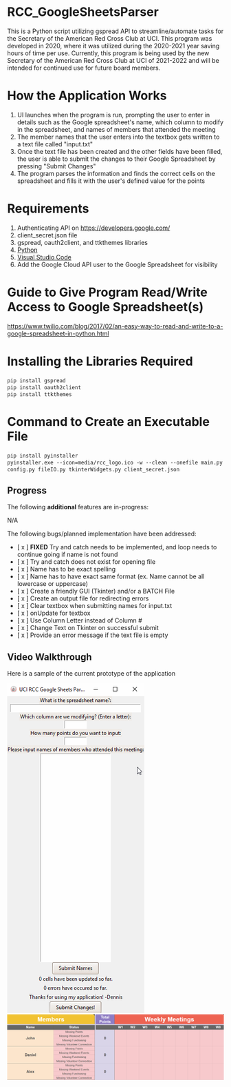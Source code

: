 # RCC_GoogleSheetsParser
This is a Python script utilizing gspread API to streamline/automate tasks for the Secretary of the American Red Cross Club at UCI. This program was developed in 2020, where it was utilized during the 2020-2021 year saving hours of time per use. Currently, this program is being used by the new Secretary of the American Red Cross Club at UCI of 2021-2022 and will be intended for continued use for future board members.

# How the Application Works
1. UI launches when the program is run, prompting the user to enter in details such as the Google spreadsheet's name, which column to modify in the spreadsheet, and names of members that attended the meeting
2. The member names that the user enters into the textbox gets written to a text file called "input.txt"
3. Once the text file has been created and the other fields have been filled, the user is able to submit the changes to their Google Spreadsheet by pressing "Submit Changes"
4. The program parses the information and finds the correct cells on the spreadsheet and fills it with the user's defined value for the points

# Requirements
1. Authenticating API on https://developers.google.com/
2. client_secret.json file
3. gspread, oauth2client, and ttkthemes libraries
4. [Python](https://www.python.org/downloads/)
5. [Visual Studio Code](https://code.visualstudio.com/)
6. Add the Google Cloud API user to the Google Spreadsheet for visibility

# Guide to Give Program Read/Write Access to Google Spreadsheet(s)
https://www.twilio.com/blog/2017/02/an-easy-way-to-read-and-write-to-a-google-spreadsheet-in-python.html

# Installing the Libraries Required
```
pip install gspread
pip install oauth2client
pip install ttkthemes
```

# Command to Create an Executable File
```
pip install pyinstaller
pyinstaller.exe --icon=media/rcc_logo.ico -w --clean --onefile main.py config.py fileIO.py tkinterWidgets.py client_secret.json
```

## Progress

The following **additional** features are in-progress:

N/A

The following bugs/planned implementation have been addressed:
* [ x ] **FIXED** Try and catch needs to be implemented, and loop needs to continue going if name is not found
* [ x ] Try and catch does not exist for opening file
* [ x ] Name has to be exact spelling
* [ x ] Name has to have exact same format (ex. Name cannot be all lowercase or uppercase)
* [ x ] Create a friendly GUI (Tkinter) and/or a BATCH File
* [ x ] Create an output file for redirecting errors
* [ x ] Clear textbox when submitting names for input.txt
* [ x ] onUpdate for textbox
* [ x ] Use Column Letter instead of Column #
* [ x ] Change Text on Tkinter on successful submit
* [ x ] Provide an error message if the text file is empty

## Video Walkthrough

Here is a sample of the current prototype of the application

<img src='media/app_walkthrough.gif' title='App Walkthrough' width='' alt='App Walkthrough' />

<img src='media/sheets_walkthrough2.gif' title='Google Sheets Walkthrough' width='' alt='Google Sheets Walkthrough' />
